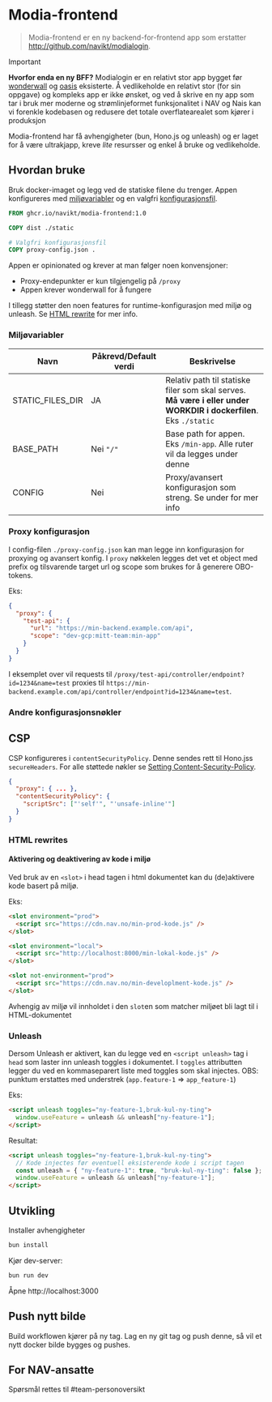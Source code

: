 # Modia-frontend

> Modia-frontend er en ny backend-for-frontend app som erstatter http://github.com/navikt/modialogin.

> [!IMPORTANT]
>
> **Hvorfor enda en ny BFF?**
> Modialogin er en relativt stor app bygget før [wonderwall](https://github.com/nais/wonderwall) og [oasis](https://github.com/navikt/oasis) eksisterte.
> Å vedlikeholde en relativt stor (for sin oppgave) og kompleks app er ikke ønsket, og ved å skrive
> en ny app som tar i bruk mer moderne og strømlinjeformet funksjonalitet i NAV og Nais kan vi
> forenkle kodebasen og redusere det totale overflatearealet som kjører i produksjon

Modia-frontend har få avhengigheter (bun, Hono.js og unleash) og er laget for å være ultrakjapp,
kreve _lite_ resursser og enkel å bruke og vedlikeholde.

## Hvordan bruke

Bruk docker-imaget og legg ved de statiske filene du trenger. Appen konfigureres med
[miljøvariabler](https://github.com/navikt/modia-frontend#miljøvariabler)
og en valgfri [konfigurasjonsfil](https://github.com/navikt/modia-frontend#proxy-konfigurasjon).

```Dockerfile
FROM ghcr.io/navikt/modia-frontend:1.0

COPY dist ./static

# Valgfri konfigurasjonsfil
COPY proxy-config.json .
```

Appen er opinionated og krever at man følger noen konvensjoner:

- Proxy-endepunkter er kun tilgjengelig på `/proxy`
- Appen krever wonderwall for å fungere

I tillegg støtter den noen features for runtime-konfigurasjon med miljø og unleash. Se [HTML rewrite](https://github.com/navikt/modia-frotend#html-rewrites)
for mer info.

### Miljøvariabler

| Navn             | Påkrevd/Default verdi | Beskrivelse                                                                                                      |
| ---------------- | --------------------- | ---------------------------------------------------------------------------------------------------------------- |
| STATIC_FILES_DIR | JA                    | Relativ path til statiske filer som skal serves. **Må være i eller under WORKDIR i dockerfilen**. Eks `./static` |
| BASE_PATH        | Nei `"/"`             | Base path for appen. Eks `/min-app`. Alle ruter vil da legges under denne                                        |
| CONFIG           | Nei                   | Proxy/avansert konfigurasjon som streng. Se under for mer info                                                   |

### Proxy konfigurasjon

I config-filen `./proxy-config.json` kan man legge inn konfigurasjon for proxying og avansert konfig. I `proxy`
nøkkelen legges det vet et object med prefix og tilsvarende target url og scope som brukes for å
generere OBO-tokens.

Eks:

```json
{
  "proxy": {
    "test-api": {
      "url": "https://min-backend.example.com/api",
      "scope": "dev-gcp:mitt-team:min-app"
    }
  }
}
```

I eksemplet over vil requests til `/proxy/test-api/controller/endpoint?id=1234&name=test` proxies
til `https://min-backend.example.com/api/controller/endpoint?id=1234&name=test`.

### Andre konfigurasjonsnøkler

## CSP

CSP konfigureres i `contentSecurityPolicy`. Denne sendes rett til Hono.jss `secureHeaders`. For alle
støttede nøkler se [Setting Content-Security-Policy](https://hono.dev/middleware/builtin/secure-headers#setting-content-security-policy).

```json
{
  "proxy": { ... },
  "contentSecurityPolicy": {
    "scriptSrc": ["'self'", "'unsafe-inline'"]
  }
}
```

### HTML rewrites

#### Aktivering og deaktivering av kode i miljø

Ved bruk av en `<slot>` i head tagen i html dokumentet kan du (de)aktivere kode basert på miljø.

Eks:

```html
<slot environment="prod">
  <script src="https://cdn.nav.no/min-prod-kode.js" />
</slot>

<slot environment="local">
  <script src="http://localhost:8000/min-lokal-kode.js" />
</slot>

<slot not-environment="prod">
  <script src="https://cdn.nav.no/min-developlment-kode.js" />
</slot>
```

Avhengig av miljø vil innholdet i den `slot`en som matcher miljøet bli lagt til i HTML-dokumentet

### Unleash

Dersom Unleash er aktivert, kan du legge ved en `<script unleash>` tag i `head` som laster inn
unleash toggles i dokumentet. I `toggles` attributten legger du ved en kommaseparert liste med
toggles som skal injectes. OBS: punktum erstattes med understrek (`app.feature-1` => `app_feature-1`)

Eks:

```html
<script unleash toggles="ny-feature-1,bruk-kul-ny-ting">
  window.useFeature = unleash && unleash["ny-feature-1"];
</script>
```

Resultat:

```html
<script unleash toggles="ny-feature-1,bruk-kul-ny-ting">
  // Kode injectes før eventuell eksisterende kode i script tagen
  const unleash = { "ny-feature-1": true, "bruk-kul-ny-ting": false };
  window.useFeature = unleash && unleash["ny-feature-1"];
</script>
```

## Utvikling

Installer avhengigheter

```sh
bun install
```

Kjør dev-server:

```sh
bun run dev
```

Åpne http://localhost:3000

## Push nytt bilde

Build workflowen kjører på ny tag. Lag en ny git tag og push denne, så vil et nytt docker bilde
bygges og pushes.

## For NAV-ansatte

Spørsmål rettes til #team-personoversikt
